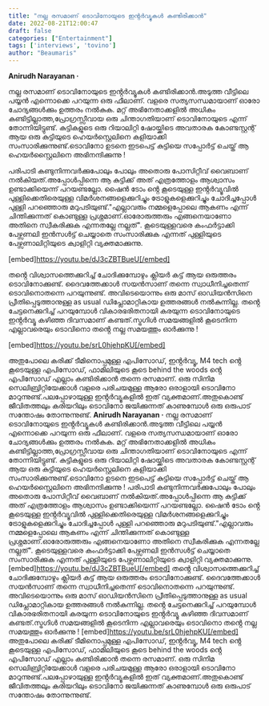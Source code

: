 ```yaml
---
title: "നല്ല രസമാണ് ടൊവിനോയുടെ ഇൻ്റർവ്യൂകൾ കണ്ടിരിക്കാൻ"
date: 2022-08-21T12:00:47
draft: false
categories: ["Entertainment"]
tags: ['interviews', 'tovino']
author: "Beaumaris"
---
```


<strong>Anirudh Narayanan ·</strong>

നല്ല രസമാണ് ടൊവിനോയുടെ ഇൻ്റർവ്യൂകൾ കണ്ടിരിക്കാൻ.അടുത്ത വീട്ടിലെ പയ്യൻ എന്നൊക്കെ പറയുന്ന ഒരു ഫീലാണ്. വളരെ സത്യസന്ധമായാണ് ഓരോ ചോദ്യങ്ങൾക്കും ഉത്തരം നൽകുക. മറ്റ് അഭിനേതാക്കളിൽ അധികം കണ്ടിട്ടില്ലാത്ത,പ്രോഗ്രസ്സീവായ ഒരു ചിന്താഗതിയാണ് ടൊവിനോയുടെ എന്ന് തോന്നിയിട്ടുണ്ട്.
കുട്ടികളുടെ ഒരു റിയാലിറ്റി ഷോയ്ക്കിടെ അവതാരക കോണ്ടസ്റ്റന്റ് ആയ ഒരു കുട്ടിയുടെ ഹെയർസ്റ്റെലിനെ കളിയാക്കി സംസാരിക്കുന്നുണ്ട്.ടൊവിനോ ഉടനെ ഇടപെട്ട് കുട്ടിയെ സപ്പോർട്ട് ചെയ്ത് ആ ഹെയർസ്റ്റൈലിനെ അഭിനന്ദിക്കുന്നു !

പരിപാടി കണ്ടുനിന്നവർക്കുപോലും പോലും അതൊരു പോസിറ്റീവ് വൈബാണ് നൽകിയത്.അപ്പോൾപ്പിന്നെ ആ കുട്ടിക്ക് അത് എത്രത്തോളം ആശ്വാസം ഉണ്ടാക്കിയെന്ന് പറയണ്ടല്ലോ. ഷൈൻ ടോം ൻ്റെ കൂടെയുള്ള ഇൻ്റർവ്യൂവിൽ പുള്ളിക്കെതിരെയുള്ള വിമർശനങ്ങളെക്കുറിച്ചും ട്രോളുകളെക്കുറിച്ചും ചോദിച്ചപ്പോൾ പുള്ളി പറഞ്ഞൊരു മറുപടിയുണ്ട്."എല്ലാവരും നമ്മളെപ്പോലെ ആകണം എന്ന് ചിന്തിക്കുന്നത് കൊണ്ടുള്ള പ്രശ്നമാണ്.ഓരോരുത്തരും എങ്ങനെയാണോ അതിനെ സ്വീകരിക്കുക എന്നതല്ലേ നല്ലത്". കൂടെയുള്ളവരെ കംഫർട്ടാക്കി പേഴ്സണലി ഇൻസൾട്ട് ചെയ്യാതെ സംസാരിക്കുക എന്നത് പുള്ളിയുടെ പേഴ്സണാലിറ്റിയുടെ ക്വാളിറ്റി വ്യക്തമാക്കുന്നു.

[embed]https://youtu.be/dJ3cZBTBueU[/embed]

തൻ്റെ വിശ്വാസത്തെക്കുറിച്ച് ചോദിക്കുമ്പോഴും ക്ലിയർ കട്ട് ആയ ഒരുത്തരം ടൊവിനോക്കുണ്ട്. ദൈവത്തേക്കാൾ സയൻസാണ് തന്നെ സ്വാധീനിച്ചതെന്ന് ടൊവിനൊതന്നെ പറയുന്നുണ്ട്. അവിടെയൊന്നും ഒരു മാസ് ഓഡിയൻസിനെ പ്രീതിപ്പെടുത്താനുള്ള as usual ഡിപ്ലോമാറ്റികായ ഉത്തരങ്ങൾ നൽകുന്നില്ല.
തൻ്റെ ചേട്ടനെക്കുറിച്ച് പറയുമ്പോൾ വികാരഭരിതനായി കരയുന്ന ടൊവിനോയുടെ ഇൻ്റർവ്യൂ കഴിഞ്ഞ ദിവസമാണ് കണ്ടത്.സ്ട്രഗിൾ സമയങ്ങളിൽ കൂടെനിന്ന എല്ലാവരെയും ടൊവിനൊ തൻ്റെ നല്ല സമയത്തും ഓർക്കുന്നു !

[embed]https://youtu.be/srL0hjehpKU[/embed]

അതുപോലെ കരിക്ക് ടീമിനൊപ്പമുള്ള എപിസോഡ്, ഇൻ്റർവ്യൂ, M4 tech ൻ്റെ കൂടെയുള്ള എപിസോഡ്, ഫാമിലിയുടെ കൂടെ behind the woods ൻ്റെ എപിസോഡ് എല്ലാം കണ്ടിരിക്കാൻ തന്നെ രസമാണ്. ഒരു സിനിമ സെലിബ്രിറ്റിയേക്കാൾ വളരെ പരിചയമുള്ള ആരോ ഒരാളായി ടൊവിനോ മാറുന്നുണ്ട്.പലപ്പോഴായുള്ള ഇൻ്റർവ്യൂകളിൽ ഇത് വ്യക്തമാണ്.അതുകൊണ്ട് ജീവിതത്തലും കരിയറിലും ടൊവിനോ ജയിക്കുന്നത് കാണുമ്പോൾ ഒരു ഒരുപാട് സന്തോഷം തോന്നുന്നുണ്ട്.
**Anirudh Narayanan ·** നല്ല രസമാണ് ടൊവിനോയുടെ ഇൻ്റർവ്യൂകൾ കണ്ടിരിക്കാൻ.അടുത്ത വീട്ടിലെ പയ്യൻ എന്നൊക്കെ പറയുന്ന ഒരു ഫീലാണ്. വളരെ സത്യസന്ധമായാണ് ഓരോ ചോദ്യങ്ങൾക്കും ഉത്തരം നൽകുക. മറ്റ് അഭിനേതാക്കളിൽ അധികം കണ്ടിട്ടില്ലാത്ത,പ്രോഗ്രസ്സീവായ ഒരു ചിന്താഗതിയാണ് ടൊവിനോയുടെ എന്ന് തോന്നിയിട്ടുണ്ട്. കുട്ടികളുടെ ഒരു റിയാലിറ്റി ഷോയ്ക്കിടെ അവതാരക കോണ്ടസ്റ്റന്റ് ആയ ഒരു കുട്ടിയുടെ ഹെയർസ്റ്റെലിനെ കളിയാക്കി സംസാരിക്കുന്നുണ്ട്.ടൊവിനോ ഉടനെ ഇടപെട്ട് കുട്ടിയെ സപ്പോർട്ട് ചെയ്ത് ആ ഹെയർസ്റ്റൈലിനെ അഭിനന്ദിക്കുന്നു ! പരിപാടി കണ്ടുനിന്നവർക്കുപോലും പോലും അതൊരു പോസിറ്റീവ് വൈബാണ് നൽകിയത്.അപ്പോൾപ്പിന്നെ ആ കുട്ടിക്ക് അത് എത്രത്തോളം ആശ്വാസം ഉണ്ടാക്കിയെന്ന് പറയണ്ടല്ലോ. ഷൈൻ ടോം ൻ്റെ കൂടെയുള്ള ഇൻ്റർവ്യൂവിൽ പുള്ളിക്കെതിരെയുള്ള വിമർശനങ്ങളെക്കുറിച്ചും ട്രോളുകളെക്കുറിച്ചും ചോദിച്ചപ്പോൾ പുള്ളി പറഞ്ഞൊരു മറുപടിയുണ്ട്."എല്ലാവരും നമ്മളെപ്പോലെ ആകണം എന്ന് ചിന്തിക്കുന്നത് കൊണ്ടുള്ള പ്രശ്നമാണ്.ഓരോരുത്തരും എങ്ങനെയാണോ അതിനെ സ്വീകരിക്കുക എന്നതല്ലേ നല്ലത്". കൂടെയുള്ളവരെ കംഫർട്ടാക്കി പേഴ്സണലി ഇൻസൾട്ട് ചെയ്യാതെ സംസാരിക്കുക എന്നത് പുള്ളിയുടെ പേഴ്സണാലിറ്റിയുടെ ക്വാളിറ്റി വ്യക്തമാക്കുന്നു. [embed]https://youtu.be/dJ3cZBTBueU[/embed] തൻ്റെ വിശ്വാസത്തെക്കുറിച്ച് ചോദിക്കുമ്പോഴും ക്ലിയർ കട്ട് ആയ ഒരുത്തരം ടൊവിനോക്കുണ്ട്. ദൈവത്തേക്കാൾ സയൻസാണ് തന്നെ സ്വാധീനിച്ചതെന്ന് ടൊവിനൊതന്നെ പറയുന്നുണ്ട്. അവിടെയൊന്നും ഒരു മാസ് ഓഡിയൻസിനെ പ്രീതിപ്പെടുത്താനുള്ള as usual ഡിപ്ലോമാറ്റികായ ഉത്തരങ്ങൾ നൽകുന്നില്ല. തൻ്റെ ചേട്ടനെക്കുറിച്ച് പറയുമ്പോൾ വികാരഭരിതനായി കരയുന്ന ടൊവിനോയുടെ ഇൻ്റർവ്യൂ കഴിഞ്ഞ ദിവസമാണ് കണ്ടത്.സ്ട്രഗിൾ സമയങ്ങളിൽ കൂടെനിന്ന എല്ലാവരെയും ടൊവിനൊ തൻ്റെ നല്ല സമയത്തും ഓർക്കുന്നു ! [embed]https://youtu.be/srL0hjehpKU[/embed] അതുപോലെ കരിക്ക് ടീമിനൊപ്പമുള്ള എപിസോഡ്, ഇൻ്റർവ്യൂ, M4 tech ൻ്റെ കൂടെയുള്ള എപിസോഡ്, ഫാമിലിയുടെ കൂടെ behind the woods ൻ്റെ എപിസോഡ് എല്ലാം കണ്ടിരിക്കാൻ തന്നെ രസമാണ്. ഒരു സിനിമ സെലിബ്രിറ്റിയേക്കാൾ വളരെ പരിചയമുള്ള ആരോ ഒരാളായി ടൊവിനോ മാറുന്നുണ്ട്.പലപ്പോഴായുള്ള ഇൻ്റർവ്യൂകളിൽ ഇത് വ്യക്തമാണ്.അതുകൊണ്ട് ജീവിതത്തലും കരിയറിലും ടൊവിനോ ജയിക്കുന്നത് കാണുമ്പോൾ ഒരു ഒരുപാട് സന്തോഷം തോന്നുന്നുണ്ട്.
